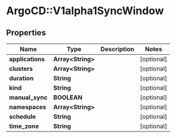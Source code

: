 # ArgoCD::V1alpha1SyncWindow

## Properties
Name | Type | Description | Notes
------------ | ------------- | ------------- | -------------
**applications** | **Array&lt;String&gt;** |  | [optional] 
**clusters** | **Array&lt;String&gt;** |  | [optional] 
**duration** | **String** |  | [optional] 
**kind** | **String** |  | [optional] 
**manual_sync** | **BOOLEAN** |  | [optional] 
**namespaces** | **Array&lt;String&gt;** |  | [optional] 
**schedule** | **String** |  | [optional] 
**time_zone** | **String** |  | [optional] 


